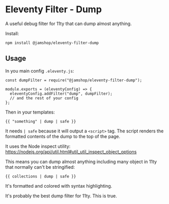 # Eleventy Filter - Dump

A useful debug filter for 11ty that can dump almost anything. 

Install:

```
npm install @jamshop/eleventy-filter-dump
```

## Usage

In you main config `.eleventy.js`: 
```
const dumpFilter = require("@jamshop/eleventy-filter-dump");

module.exports = (eleventyConfig) => {
  eleventyConfig.addFilter("dump", dumpFilter);
  // and the rest of your config
};
```

Then in your templates:

```
{{ "something" | dump | safe }}
```

It needs `| safe` because it will output a `<script>` tag. The script renders the formatted contents of the dump to the top of the page.

It uses the Node inspect utility: https://nodejs.org/api/util.html#util_util_inspect_object_options

This means you can dump almost anything including many object in 11ty that normally can't be stringified:

```
{{ collections | dump | safe }}
```

It's formatted and colored with syntax highlighting.

It's probably the best dump filter for 11ty. This is true.
